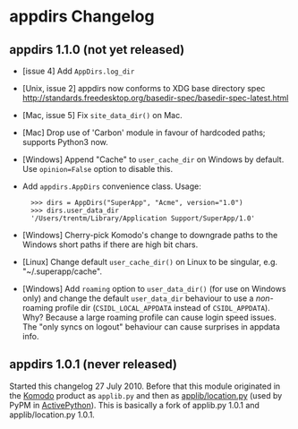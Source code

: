 # appdirs Changelog

## appdirs 1.1.0 (not yet released)

- [issue 4] Add `AppDirs.log_dir`
- [Unix, issue 2] appdirs now conforms to XDG base directory spec
  <http://standards.freedesktop.org/basedir-spec/basedir-spec-latest.html>
- [Mac, issue 5] Fix `site_data_dir()` on Mac.
- [Mac] Drop use of 'Carbon' module in favour of hardcoded paths; supports
  Python3 now.
- [Windows] Append "Cache" to `user_cache_dir` on Windows by default. Use
  `opinion=False` option to disable this.
- Add `appdirs.AppDirs` convenience class. Usage:

        >>> dirs = AppDirs("SuperApp", "Acme", version="1.0")
        >>> dirs.user_data_dir
        '/Users/trentm/Library/Application Support/SuperApp/1.0'

- [Windows] Cherry-pick Komodo's change to downgrade paths to the Windows short
  paths if there are high bit chars.
- [Linux] Change default `user_cache_dir()` on Linux to be singular, e.g.
  "~/.superapp/cache".
- [Windows] Add `roaming` option to `user_data_dir()` (for use on Windows only)
  and change the default `user_data_dir` behaviour to use a *non*-roaming
  profile dir (`CSIDL_LOCAL_APPDATA` instead of `CSIDL_APPDATA`). Why? Because
  a large roaming profile can cause login speed issues. The "only syncs on
  logout" behaviour can cause surprises in appdata info.


## appdirs 1.0.1 (never released)

Started this changelog 27 July 2010. Before that this module originated in the
[Komodo](http://www.activestate.com/komodo) product as `applib.py` and then as
[applib/location.py](http://github.com/ActiveState/applib/blob/master/applib/location.py)
(used by PyPM in [ActivePython](http://www.activestate.com/activepython)). This
is basically a fork of applib.py 1.0.1 and applib/location.py 1.0.1.

